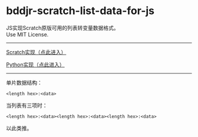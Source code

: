 # bddjr-scratch-list-data-for-js

JS实现Scratch原版可用的列表转变量数据格式。  
Use MIT License.  

***

[Scratch实现（点此进入）](https://codingclip.com/editor/4260)  

[Python实现（点此进入）](htps://github.com/bddjr/bddjr-scratch-list-data-for-py)  

***

单片数据结构：  
```
<length hex>:<data>
```

当列表有三项时：  
```
<length hex>:<data><length hex>:<data><length hex>:<data>
```

以此类推。  
